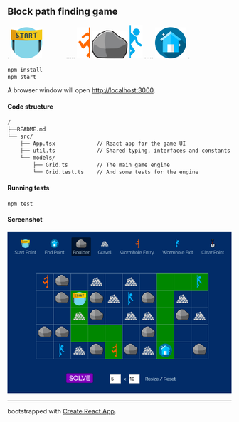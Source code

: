 ## Block path finding game
.
<img src="/public/icons/start.svg" width="70px" style="margin-right: 50px;" />
.....
<img src="/public/icons/portal-in.png" width="30px"/>
<img src="/public/icons/boulder-3.png" width="80px"/>
<img src="/public/icons/portal-out.png" width="30px"/>
.....
<img src="/public/icons/end.svg" width="70px"/>
.

```
npm install
npm start
```
A browser window will open [http://localhost:3000](http://localhost:3000).

#### Code structure
```
/
├──README.md
└── src/
    ├── App.tsx             // React app for the game UI
    ├── util.ts             // Shared typing, interfaces and constants
    └── models/
        ├── Grid.ts         // The main game engine
        └── Grid.test.ts    // And some tests for the engine

```

#### Running tests
```
npm test
```

#### Screenshot
![screenshot](/public/screenshot.png)

***

bootstrapped with [Create React App](https://github.com/facebook/create-react-app).

[boulder]: /public/icons/boulder-3.svg